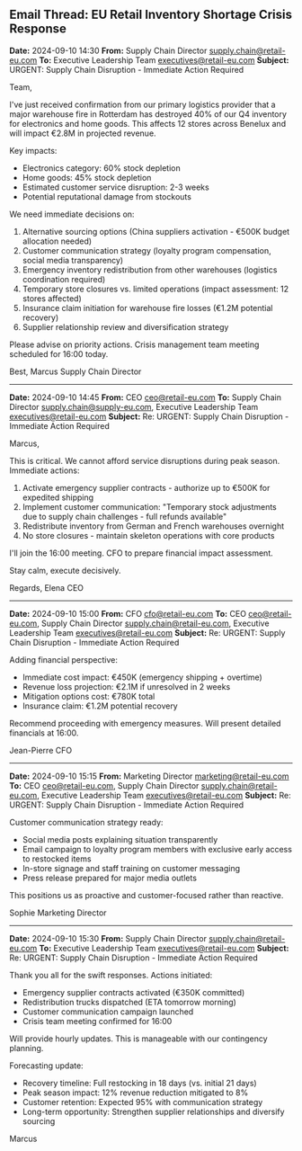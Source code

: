 ## Email Thread: EU Retail Inventory Shortage Crisis Response

**Date:** 2024-09-10 14:30
**From:** Supply Chain Director <supply.chain@retail-eu.com>
**To:** Executive Leadership Team <executives@retail-eu.com>
**Subject:** URGENT: Supply Chain Disruption - Immediate Action Required

Team,

I've just received confirmation from our primary logistics provider that a major warehouse fire in Rotterdam has destroyed 40% of our Q4 inventory for electronics and home goods. This affects 12 stores across Benelux and will impact €2.8M in projected revenue.

Key impacts:
- Electronics category: 60% stock depletion
- Home goods: 45% stock depletion
- Estimated customer service disruption: 2-3 weeks
- Potential reputational damage from stockouts

We need immediate decisions on:
1. Alternative sourcing options (China suppliers activation - €500K budget allocation needed)
2. Customer communication strategy (loyalty program compensation, social media transparency)
3. Emergency inventory redistribution from other warehouses (logistics coordination required)
4. Temporary store closures vs. limited operations (impact assessment: 12 stores affected)
5. Insurance claim initiation for warehouse fire losses (€1.2M potential recovery)
6. Supplier relationship review and diversification strategy

Please advise on priority actions. Crisis management team meeting scheduled for 16:00 today.

Best,
Marcus
Supply Chain Director

---

**Date:** 2024-09-10 14:45
**From:** CEO <ceo@retail-eu.com>
**To:** Supply Chain Director <supply.chain@supply-eu.com>, Executive Leadership Team <executives@retail-eu.com>
**Subject:** Re: URGENT: Supply Chain Disruption - Immediate Action Required

Marcus,

This is critical. We cannot afford service disruptions during peak season. Immediate actions:

1. Activate emergency supplier contracts - authorize up to €500K for expedited shipping
2. Implement customer communication: "Temporary stock adjustments due to supply chain challenges - full refunds available"
3. Redistribute inventory from German and French warehouses overnight
4. No store closures - maintain skeleton operations with core products

I'll join the 16:00 meeting. CFO to prepare financial impact assessment.

Stay calm, execute decisively.

Regards,
Elena
CEO

---

**Date:** 2024-09-10 15:00
**From:** CFO <cfo@retail-eu.com>
**To:** CEO <ceo@retail-eu.com>, Supply Chain Director <supply.chain@retail-eu.com>, Executive Leadership Team <executives@retail-eu.com>
**Subject:** Re: URGENT: Supply Chain Disruption - Immediate Action Required

Adding financial perspective:

- Immediate cost impact: €450K (emergency shipping + overtime)
- Revenue loss projection: €2.1M if unresolved in 2 weeks
- Mitigation options cost: €780K total
- Insurance claim: €1.2M potential recovery

Recommend proceeding with emergency measures. Will present detailed financials at 16:00.

Jean-Pierre
CFO

---

**Date:** 2024-09-10 15:15
**From:** Marketing Director <marketing@retail-eu.com>
**To:** CEO <ceo@retail-eu.com>, Supply Chain Director <supply.chain@retail-eu.com>, Executive Leadership Team <executives@retail-eu.com>
**Subject:** Re: URGENT: Supply Chain Disruption - Immediate Action Required

Customer communication strategy ready:

- Social media posts explaining situation transparently
- Email campaign to loyalty program members with exclusive early access to restocked items
- In-store signage and staff training on customer messaging
- Press release prepared for major media outlets

This positions us as proactive and customer-focused rather than reactive.

Sophie
Marketing Director

---

**Date:** 2024-09-10 15:30
**From:** Supply Chain Director <supply.chain@retail-eu.com>
**To:** Executive Leadership Team <executives@retail-eu.com>
**Subject:** Re: URGENT: Supply Chain Disruption - Immediate Action Required

Thank you all for the swift responses. Actions initiated:

- Emergency supplier contracts activated (€350K committed)
- Redistribution trucks dispatched (ETA tomorrow morning)
- Customer communication campaign launched
- Crisis team meeting confirmed for 16:00

Will provide hourly updates. This is manageable with our contingency planning.

Forecasting update:
- Recovery timeline: Full restocking in 18 days (vs. initial 21 days)
- Peak season impact: 12% revenue reduction mitigated to 8%
- Customer retention: Expected 95% with communication strategy
- Long-term opportunity: Strengthen supplier relationships and diversify sourcing

Marcus
